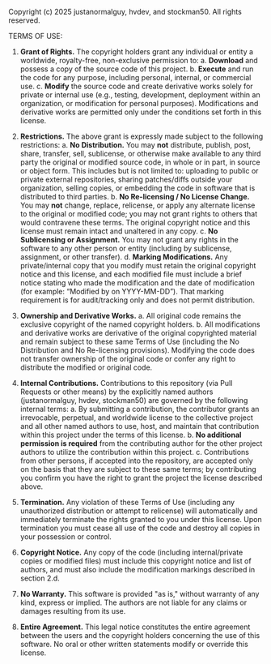 Copyright (c) 2025 justanormalguy, hvdev, and stockman50. All rights reserved.

TERMS OF USE:

1.  **Grant of Rights.**
    The copyright holders grant any individual or entity a worldwide, royalty-free, non-exclusive permission to:
    a. **Download** and possess a copy of the source code of this project.
    b. **Execute** and run the code for any purpose, including personal, internal, or commercial use.
	c. **Modify** the source code and create derivative works solely for private or internal use (e.g., testing, development, deployment within an organization, or modification for personal purposes). Modifications and derivative works are permitted only under the conditions set forth in this license.

2.  **Restrictions.**
    The above grant is expressly made subject to the following restrictions:
    a. **No Distribution.** You may **not** distribute, publish, post, share, transfer, sell, sublicense, or otherwise make available to any third party the original or modified source code, in whole or in part, in source or object form. This includes but is not limited to: uploading to public or private external repositories, sharing patches/diffs outside your organization, selling copies, or embedding the code in software that is distributed to third parties.
	b. **No Re-licensing / No License Change.** You may **not** change, replace, relicense, or apply any alternate license to the original or modified code; you may not grant rights to others that would contravene these terms. The original copyright notice and this license must remain intact and unaltered in any copy.	
	c. **No Sublicensing or Assignment.** You may not grant any rights in the software to any other person or entity (including by sublicense, assignment, or other transfer).
	d. **Marking Modifications.** Any private/internal copy that you modify must retain the original copyright notice and this license, and each modified file must include a brief notice stating who made the modification and the date of modification (for example: “Modified by <name> on YYYY-MM-DD”). That marking requirement is for audit/tracking only and does not permit distribution.

3.	**Ownership and Derivative Works.**
	a. All original code remains the exclusive copyright of the named copyright holders.
	b. All modifications and derivative works are derivative of the original copyrighted material and remain subject to these same Terms of Use (including the No Distribution and No Re-licensing provisions). Modifying the code does not transfer ownership of the original code or confer any right to distribute the modified or original code.

4.  **Internal Contributions.**
    Contributions to this repository (via Pull Requests or other means) by the explicitly named authors (justanormalguy, hvdev, stockman50) are governed by the following internal terms:
    a. By submitting a contribution, the contributor grants an irrevocable, perpetual, and worldwide license to the collective project and all other named authors to use, host, and maintain that contribution within this project under the terms of this license.
    b. **No additional permission is required** from the contributing author for the other project authors to utilize the contribution within this project.
	c. Contributions from other persons, if accepted into the repository, are accepted only on the basis that they are subject to these same terms; by contributing you confirm you have the right to grant the project the license described above.

5.	**Termination.**
	Any violation of these Terms of Use (including any unauthorized distribution or attempt to relicense) will automatically and immediately terminate the rights granted to you under this license. Upon termination you must cease all use of the code and destroy all copies in your possession or control.

6.	**Copyright Notice.**
	Any copy of the code (including internal/private copies or modified files) must include this copyright notice and list of authors, and must also include the modification markings described in section 2.d.

7.  **No Warranty.**
    This software is provided "as is," without warranty of any kind, express or implied. The authors are not liable for any claims or damages resulting from its use.

8.	**Entire Agreement.**
	This legal notice constitutes the entire agreement between the users and the copyright holders concerning the use of this software. No oral or other written statements modify or override this license.